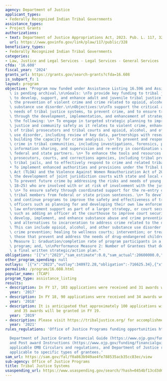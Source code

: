 ```yaml
---
agency: Department of Justice
applicant_types:
- Federally Recognized Indian Tribal Governments
assistance_types:
- Project Grants
authorizations:
- text: Department of Justice Appropriations Act, 2023. Pub. L. 117, 328.
  url: https://www.govinfo.gov/link/plaw/117/public/328
beneficiary_types:
- Federally Recognized Indian Tribal Governments
categories:
- Law, Justice and Legal Services - Legal Services - General Services
cfda: '16.608'
fiscal_year: '2024'
grants_url: https://grants.gov/search-grants?cfda=16.608
is_subpart_f: 1
layout: program
objective: "Program now funded under Assistance Listing 16.596 and Assistance Listing\
  \ is pending archival.\n\nGoals: \nTo provide key funding to tribal justice systems\
  \ to develop, support, and enhance adult and juvenile tribal justice systems and\
  \ the prevention of violent crime and crime related to opioid, alcohol, and other\
  \ substance use disorder.\n\nObjectives:\n\nTo support the critical and priority\
  \ needs of tribal justice systems, to prevent crime, and to ensure tribal safety\
  \ through the development, implementation, and enhancement of strategies, including\
  \ the following: \n• To engage in targeted strategic planning to improve tribal\
  \ justice and community safety as it relates to violent crime, enhancing the capacity\
  \ of tribal prosecutors and tribal courts and opioid, alcohol, and other substance\
  \ use disorder, including review of key data, partnerships with researchers, and\
  \ building the capacity for crime analysis. \n• To prevent and respond to violent\
  \ crime in tribal communities, including investigations, forensics, prosecutions,\
  \ information sharing, and supervision and re-entry in coordination with other key\
  \ federal and state partners. \n• To enhance the tools and resources for tribal\
  \ prosecutors, courts, and corrections agencies, including tribal probation and\
  \ tribal jails, and to effectively respond to crime and related tribal safety. \n\
  • To implement enhanced authorities and provisions under the Tribal Law and Order\
  \ Act (TLOA) and the Violence Against Women Reauthorization Act of 2013 and to support\
  \ the development of joint jurisdiction courts with state and local courts. \n•\
  \ To prevent future crime by addressing the risks and needs of young adults (ages\
  \ 18–25) who are involved with or at risk of involvement with the justice system.\
  \ \n• To ensure safety through coordinated support for the re-entry of returning\
  \ tribal members from federal or state prison sentences. \n• To develop, enhance,\
  \ and continue programs to improve the safety and effectiveness of tribal law enforcement\
  \ officers such as planning for and developing their own law enforcement agency,\
  \ law enforcement support as part of a larger strategy, or court security issues\
  \ such as adding an officer at the courthouse to improve court security. \n• To\
  \ develop, implement, and enhance substance abuse and crime prevention, interventions,\
  \ and alternatives to incarceration to address crime related to the opioid epidemic.\
  \ This can include opioid, alcohol, and other substance use disorder and related\
  \ crime prevention; healing to wellness courts; intervention; or treatment, including\
  \ those that prevent and address the needs of drug-endangered children.\n\nPerformance\
  \ Measure 1: Graduation/completion rate of program participants in a Drug Court/Healing-To-Wellness/Treatment\
  \ program; and, \n\nPerformance Measure 2: Number of Grantees that developed a completed\
  \ a final written strategic/action plan."
obligations: '[{"x":"2023","sam_estimate":0.0,"sam_actual":20600000.0,"usa_spending_actual":-1098864.32},{"x":"2024","sam_estimate":0.0,"sam_actual":0.0,"usa_spending_actual":0.0},{"x":"2025","sam_estimate":0.0,"sam_actual":0.0,"usa_spending_actual":0.0}]'
other_program_spending: null
outlays: '[{"x":"2023","outlay":340972.28,"obligation":-716625.34},{"x":"2024","outlay":482338.28,"obligation":0.0},{"x":"2025","outlay":0.0,"obligation":0.0}]'
permalink: /program/16.608.html
popular_name: (TCAP)
program_type: assistance_listing
results:
- description: In FY 17, 103 applications were received and 31 awards were granted.
  year: '2017'
- description: In FY 18, 90 applications were received and 34 awards were granted.
  year: '2018'
- description: It is anticipated that approximately 100 applications will be received
    and 35 awards will be granted in FY 19.
  year: '2019'
- description: Please visit https://tribaljustice.org/ for accomplishments.
  year: '2021'
rules_regulations: 'Office of Justice Programs funding opportunities https://www.ojp.gov/funding/explore/current-funding-opportunities

  Department of Justice Grants Financial Guide (https://www.ojp.gov/funding/financialguidedoj/overview)
  and Post award Instructions (https://www.ojp.gov/funding/financialguidedoj/iii-postaward-requirements),
  applicable OMB Circulars and regulations, and Department of Justice regulations
  applicable to specific types of grantees.'
sam_url: https://sam.gov/fal/f0a863b949ae4fe788535acb35cc83ec/view
sub-agency: Office of Justice Programs
title: Tribal Justice Systems
usaspending_url: https://www.usaspending.gov/search/?hash=0454bf13cd3d6d84c7dd9d6a4dfb1b8a
---
```

